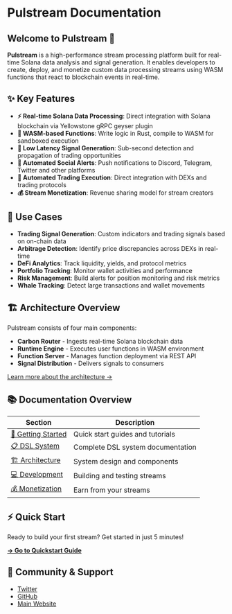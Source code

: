 # Pulstream Documentation

## Welcome to Pulstream 🚀

**Pulstream** is a high-performance stream processing platform built for real-time Solana data analysis and signal generation. It enables developers to create, deploy, and monetize custom data processing streams using WASM functions that react to blockchain events in real-time.

## ✨ Key Features

- **⚡ Real-time Solana Data Processing**: Direct integration with Solana blockchain via Yellowstone gRPC geyser plugin
- **🔧 WASM-based Functions**: Write logic in Rust, compile to WASM for sandboxed execution
- **📡 Low Latency Signal Generation**: Sub-second detection and propagation of trading opportunities
- **📱 Automated Social Alerts**: Push notifications to Discord, Telegram, Twitter and other platforms
- **🤖 Automated Trading Execution**: Direct integration with DEXs and trading protocols
- **💰 Stream Monetization**: Revenue sharing model for stream creators

## 🎯 Use Cases
- **Trading Signal Generation**: Custom indicators and trading signals based on on-chain data
- **Arbitrage Detection**: Identify price discrepancies across DEXs in real-time
- **DeFi Analytics**: Track liquidity, yields, and protocol metrics
- **Portfolio Tracking**: Monitor wallet activities and performance
- **Risk Management**: Build alerts for position monitoring and risk metrics
- **Whale Tracking**: Detect large transactions and wallet movements

## 🏗️ Architecture Overview

Pulstream consists of four main components:

* **Carbon Router** - Ingests real-time Solana blockchain data
* **Runtime Engine** - Executes user functions in WASM environment  
* **Function Server** - Manages function deployment via REST API
* **Signal Distribution** - Delivers signals to consumers

[Learn more about the architecture →](architecture/README.md)

## 📚 Documentation Overview

| Section | Description |
|---------|-------------|
| [🚀 Getting Started](getting-started/quickstart.md) | Quick start guides and tutorials |
| [📋 DSL System](rule-system/README.md) | Complete DSL system documentation |
| [🏗️ Architecture](architecture/README.md) | System design and components |
| [💻 Development](development/README.md) | Building and testing streams |
| [💰 Monetization](monetization/README.md) | Earn from your streams |

## ⚡ Quick Start

Ready to build your first stream? Get started in just 5 minutes!

[**→ Go to Quickstart Guide**](getting-started/quickstart.md)

## 🤝 Community & Support

- [Twitter](https://x.com/pulstream_so)
- [GitHub](https://github.com/pulstream)
- [Main Website](https://pulstream.so)